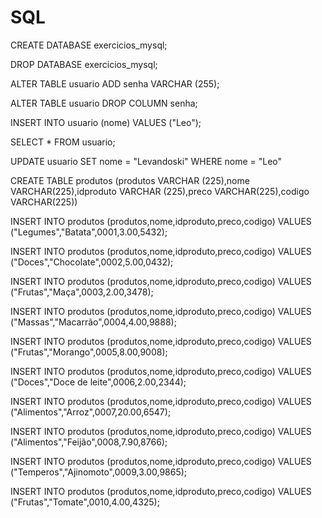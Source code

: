 # SQL
CREATE DATABASE exercicios_mysql;

DROP DATABASE exercicios_mysql;

ALTER TABLE usuario ADD senha VARCHAR (255);

ALTER TABLE usuario DROP COLUMN senha;

INSERT INTO usuario (nome) VALUES ("Leo");

SELECT * FROM usuario;

UPDATE usuario SET nome = "Levandoski" WHERE nome = "Leo"



CREATE TABLE produtos (produtos VARCHAR (225),nome VARCHAR(225),idproduto VARCHAR (225),preco VARCHAR(225),codigo VARCHAR(225))

INSERT INTO produtos (produtos,nome,idproduto,preco,codigo) VALUES ("Legumes","Batata",0001,3.00,5432);

INSERT INTO produtos (produtos,nome,idproduto,preco,codigo) VALUES ("Doces","Chocolate",0002,5.00,0432);

INSERT INTO produtos (produtos,nome,idproduto,preco,codigo) VALUES ("Frutas","Maça",0003,2.00,3478);

INSERT INTO produtos (produtos,nome,idproduto,preco,codigo) VALUES ("Massas","Macarrão",0004,4.00,9888);

INSERT INTO produtos (produtos,nome,idproduto,preco,codigo) VALUES ("Frutas","Morango",0005,8.00,9008);

INSERT INTO produtos (produtos,nome,idproduto,preco,codigo) VALUES ("Doces","Doce de leite",0006,2.00,2344);

INSERT INTO produtos (produtos,nome,idproduto,preco,codigo) VALUES ("Alimentos","Arroz",0007,20.00,6547);

INSERT INTO produtos (produtos,nome,idproduto,preco,codigo) VALUES ("Alimentos","Feijão",0008,7.90,8766);

INSERT INTO produtos (produtos,nome,idproduto,preco,codigo) VALUES ("Temperos","Ajinomoto",0009,3.00,9865);

INSERT INTO produtos (produtos,nome,idproduto,preco,codigo) VALUES ("Frutas","Tomate",0010,4.00,4325);
